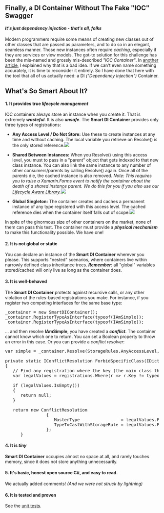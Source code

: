 ﻿## Finally, a DI Container Without The Fake "IOC" Swagger

#### _It's just dependency injection - that's all, folks_

Modern programmers require some means of creating new classes out of other classes that are passed as parameters, and to do so in an elegant, seamless manner. Those new instances often require _caching_, especially if they are services or view models. The got-to solution for this challenge has been the mis-named and grossly mis-described _"IOC Container"_. In [another article](https://marcusts.com/2018/04/09/the-ioc-container-anti-pattern/), I explained why that is a bad idea. If we can't even name something accurately, it is time to reconsider it entirely. So I have done that here with the tool that all of us actually need: a DI _("Dependency Injection")_ Container.

## What's So Smart About It?

#### 1\. It provides true _**lifecycle management**_

IOC containers always store an instance when you create it. That is extremely _**wasteful**_. It is also _**unsafe**_. The **Smart DI Container** provides only three types of registrations:

*   **Any Access Level / Do Not Store:** Use these to create instances at any time and without caching. The local variable you retrieve on Resolve() is the only stored reference.![](https://marcusts.com/wp-content/uploads/2018/12/AnyAccessLevel2.png)

*   **Shared Between Instances:** When you Resolve() using this access level, you must to pass in a "parent" object that gets indexed to that new class instance. You can also link the same instance to any number of other consumers/parents by calling Resolve() again. Once all of the parents die, the cached instance is also removed. _Note: This requires you to raise a Xamarin.Forms event to notify the container about the death of a shared instance parent. We do this for you if you also use our [Lifecycle Aware Library](https://marcusts.com/2018/05/01/taking-control-of-variable-lifecycle/)._![](https://marcusts.com/wp-content/uploads/2018/12/SharedAccessLevel.png)

*   **Global Singleton:** The container creates and caches a permanent instance of any type registered with this access level. The cached reference dies when the container itself falls out of scope.![](https://marcusts.com/wp-content/uploads/2018/12/GlobalSingleton.png)

In spite of the ginormous size of other containers on the market, none of them can pass this test. The container must provide a **_physical mechanism_** to make this functionality possible. We have one!

#### 2\. It is not global or static

You can declare an instance of the **Smart DI Container** wherever you please. This supports "nested" scenarios, where containers live within narrowly defined class inheritance trees. **_Remember:_** all "global" variables stored/cached will only live as long as the container does.

#### 3\. It is well-behaved

The **Smart DI Container** protects against recursive calls, or any other violation of the rules-based registrations you make. For instance, if you register two competing interfaces for the same base type:

<pre class="prettyprint lang-javascript" data-start-line="1" data-visibility="visible" data-highlight="" data-caption="">_container = new SmartDIContainer();
_container.RegisterTypeAsInterface<FirstSimpleClass>(typeof(IAmSimple));
_container.RegisterTypeAsInterface<SecondSimpleClass>(typeof(IAmSimple));
</pre>

... and then resolve **IAmSimple**, you have created a _**conflict**_. The container cannot know which one to return. You can set a Boolean property to throw an error in this case. Or you can provide a _conflict resolver_:

<pre class="prettyprint lang-javascript" data-start-line="1" data-visibility="visible" data-highlight="" data-caption="">var simple = _container.Resolve<IAmSimple>(StorageRules.AnyAccessLevel, null, ForbidSpecificClass<FirstSimpleClass>);

private static IConflictResolution ForbidSpecificClass<T>(IDictionary<Type, ITimeStampedCreatorAndStorageRules> registrations)
{
   // Find any registration where the key (the main class that was registered and that is being constructed) is *not* the forbidden one
   var legalValues = registrations.Where(r => r.Key != typeof(T)).ToArray();

   if (legalValues.IsEmpty())
   {
      return null;
   }

   return new ConflictResolution
                {
                   MasterType                = legalValues.First().Key,
                   TypeToCastWithStorageRule = legalValues.First().Value.CreatorsAndStorageRules.First()
                };
      }
</pre>

#### 4\. It is **_tiny_**

**Smart DI Container** occupies almost no space at all, and rarely touches memory, since it does not store anything unnecessarily.

#### 5\. It's basic, honest open source C#, and easy to read.

We actually added comments! _(And we were not struck by lightning)_

#### 6\. It is tested and proven

See the [unit tests](https://github.com/marcusts/SafeDiContainer).
